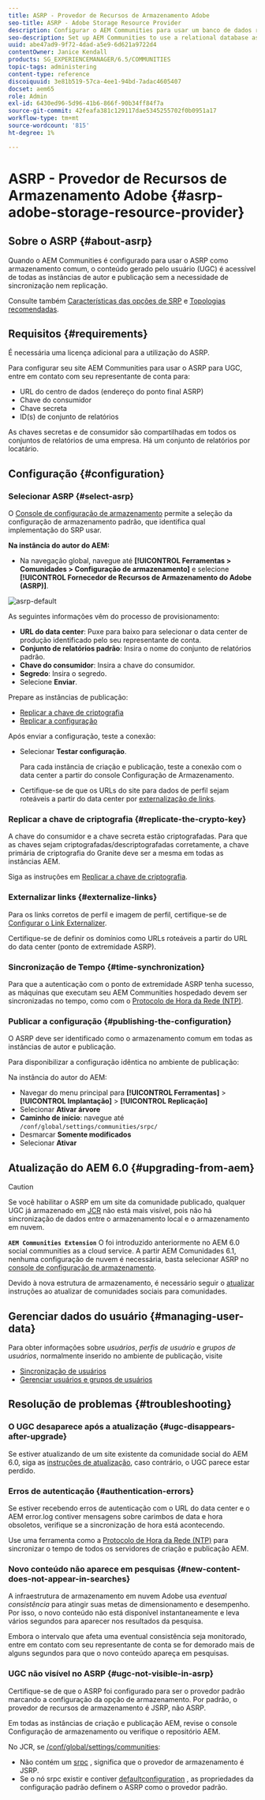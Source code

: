 ```yaml
---
title: ASRP - Provedor de Recursos de Armazenamento Adobe
seo-title: ASRP - Adobe Storage Resource Provider
description: Configurar o AEM Communities para usar um banco de dados relacional como armazenamento comum
seo-description: Set up AEM Communities to use a relational database as its common store
uuid: abe47ad9-9f72-4dad-a5e9-6d621a9722d4
contentOwner: Janice Kendall
products: SG_EXPERIENCEMANAGER/6.5/COMMUNITIES
topic-tags: administering
content-type: reference
discoiquuid: 3e81b519-57ca-4ee1-94bd-7adac4605407
docset: aem65
role: Admin
exl-id: 6430ed96-5d96-41b6-866f-90b34ff84f7a
source-git-commit: 42feafa381c129117dae5345255702f0b0951a17
workflow-type: tm+mt
source-wordcount: '815'
ht-degree: 1%

---
```


# ASRP - Provedor de Recursos de Armazenamento Adobe {#asrp-adobe-storage-resource-provider}

## Sobre o ASRP {#about-asrp}

Quando o AEM Communities é configurado para usar o ASRP como armazenamento comum, o conteúdo gerado pelo usuário (UGC) é acessível de todas as instâncias de autor e publicação sem a necessidade de sincronização nem replicação.

Consulte também [Características das opções de SRP](/help/communities/working-with-srp.md#characteristics-of-srp-options) e [Topologias recomendadas](/help/communities/topologies.md).

## Requisitos {#requirements}

É necessária uma licença adicional para a utilização do ASRP.

Para configurar seu site AEM Communities para usar o ASRP para UGC, entre em contato com seu representante de conta para:

* URL do centro de dados (endereço do ponto final ASRP)
* Chave do consumidor
* Chave secreta
* ID(s) de conjunto de relatórios

As chaves secretas e de consumidor são compartilhadas em todos os conjuntos de relatórios de uma empresa. Há um conjunto de relatórios por locatário.

## Configuração {#configuration}

### Selecionar ASRP {#select-asrp}

O [Console de configuração de armazenamento](/help/communities/srp-config.md) permite a seleção da configuração de armazenamento padrão, que identifica qual implementação do SRP usar.

**Na instância do autor do AEM:**

* Na navegação global, navegue até **[!UICONTROL Ferramentas > Comunidades > Configuração de armazenamento]** e selecione **[!UICONTROL Fornecedor de Recursos de Armazenamento do Adobe (ASRP)]**.

![asrp-default](assets/asrp-default.png)

As seguintes informações vêm do processo de provisionamento:

* **URL do data center**: Puxe para baixo para selecionar o data center de produção identificado pelo seu representante de conta.
* **Conjunto de relatórios padrão**: Insira o nome do conjunto de relatórios padrão.
* **Chave do consumidor**: Insira a chave do consumidor.
* **Segredo**: Insira o segredo.
* Selecione **Enviar**.

Prepare as instâncias de publicação:

* [Replicar a chave de criptografia](#replicate-the-crypto-key)
* [Replicar a configuração](#publishing-the-configuration)

Após enviar a configuração, teste a conexão:

* Selecionar **Testar configuração**.

   Para cada instância de criação e publicação, teste a conexão com o data center a partir do console Configuração de Armazenamento.

* Certifique-se de que os URLs do site para dados de perfil sejam roteáveis a partir do data center por [externalização de links](#externalize-links).

### Replicar a chave de criptografia {#replicate-the-crypto-key}

A chave do consumidor e a chave secreta estão criptografadas. Para que as chaves sejam criptografadas/descriptografadas corretamente, a chave primária de criptografia do Granite deve ser a mesma em todas as instâncias AEM.

Siga as instruções em [Replicar a chave de criptografia](/help/communities/deploy-communities.md#replicate-the-crypto-key).

### Externalizar links {#externalize-links}

Para os links corretos de perfil e imagem de perfil, certifique-se de [Configurar o Link Externalizer](/help/sites-developing/externalizer.md).

Certifique-se de definir os domínios como URLs roteáveis a partir do URL do data center (ponto de extremidade ASRP).

### Sincronização de Tempo {#time-synchronization}

Para que a autenticação com o ponto de extremidade ASRP tenha sucesso, as máquinas que executam seu AEM Communities hospedado devem ser sincronizadas no tempo, como com o [Protocolo de Hora da Rede (NTP)](https://www.ntp.org/).

### Publicar a configuração {#publishing-the-configuration}

O ASRP deve ser identificado como o armazenamento comum em todas as instâncias de autor e publicação.

Para disponibilizar a configuração idêntica no ambiente de publicação:

Na instância do autor do AEM:

* Navegar do menu principal para **[!UICONTROL Ferramentas]** > **[!UICONTROL Implantação]** > **[!UICONTROL Replicação]**
* Selecionar **Ativar árvore**
* **Caminho de início**: navegue até `/conf/global/settings/communities/srpc/`
* Desmarcar **Somente modificados**
* Selecionar **Ativar**

## Atualização do AEM 6.0 {#upgrading-from-aem}

>[!CAUTION]
>
>Se você habilitar o ASRP em um site da comunidade publicado, qualquer UGC já armazenado em [JCR](/help/communities/jsrp.md) não está mais visível, pois não há sincronização de dados entre o armazenamento local e o armazenamento em nuvem.

**`AEM Communities Extension`** O foi introduzido anteriormente no AEM 6.0 social communities as a cloud service. A partir AEM Comunidades 6.1, nenhuma configuração de nuvem é necessária, basta selecionar ASRP no [console de configuração de armazenamento](/help/communities/srp-config.md).

Devido à nova estrutura de armazenamento, é necessário seguir o [atualizar](/help/communities/upgrade.md#adobe-cloud-storage) instruções ao atualizar de comunidades sociais para comunidades.

## Gerenciar dados do usuário {#managing-user-data}

Para obter informações sobre *usuários*, *perfis de usuário* e *grupos de usuários*, normalmente inserido no ambiente de publicação, visite

* [Sincronização de usuários](/help/communities/sync.md)
* [Gerenciar usuários e grupos de usuários](/help/communities/users.md)

## Resolução de problemas {#troubleshooting}

### O UGC desaparece após a atualização {#ugc-disappears-after-upgrade}

Se estiver atualizando de um site existente da comunidade social do AEM 6.0, siga as [instruções de atualização](/help/communities/upgrade.md#adobe-cloud-storage), caso contrário, o UGC parece estar perdido.

### Erros de autenticação {#authentication-errors}

Se estiver recebendo erros de autenticação com o URL do data center e o AEM error.log contiver mensagens sobre carimbos de data e hora obsoletos, verifique se a sincronização de hora está acontecendo.

Use uma ferramenta como a [Protocolo de Hora da Rede (NTP)](https://www.ntp.org/) para sincronizar o tempo de todos os servidores de criação e publicação AEM.

### Novo conteúdo não aparece em pesquisas {#new-content-does-not-appear-in-searches}

A infraestrutura de armazenamento em nuvem Adobe usa *eventual consistência* para atingir suas metas de dimensionamento e desempenho. Por isso, o novo conteúdo não está disponível instantaneamente e leva vários segundos para aparecer nos resultados da pesquisa.

Embora o intervalo que afeta uma eventual consistência seja monitorado, entre em contato com seu representante de conta se for demorado mais de alguns segundos para que o novo conteúdo apareça em pesquisas.

### UGC não visível no ASRP {#ugc-not-visible-in-asrp}

Certifique-se de que o ASRP foi configurado para ser o provedor padrão marcando a configuração da opção de armazenamento. Por padrão, o provedor de recursos de armazenamento é JSRP, não ASRP.

Em todas as instâncias de criação e publicação AEM, revise o console Configuração de armazenamento ou verifique o repositório AEM.

No JCR, se [/conf/global/settings/communities](https://localhost:4502/crx/de/index.jsp#/etc/socialconfig/):

* Não contém um [srpc](https://localhost:4502/crx/de/index.jsp#/conf/global/settings/communities/srp) , significa que o provedor de armazenamento é JSRP.
* Se o nó srpc existir e contiver [defaultconfiguration](https://localhost:4502/crx/de/index.jsp#/conf/global/settings/communities/srp/defaultconfiguration) , as propriedades da configuração padrão definem o ASRP como o provedor padrão.
